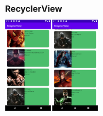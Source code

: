 # RecyclerView

<img src="https://github.com/mica-reyes/RecyclerView/blob/main/Screenshot_20220728_171052.png" width=30% height=30%>
<img src="https://github.com/mica-reyes/RecyclerView/blob/main/Screenshot_20220728_171146.png" width=30% height=30%>
